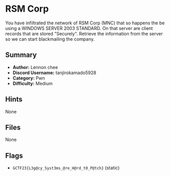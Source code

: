 # RSM Corp
You have infiltrated the network of RSM Corp (MNC) that so happens the be using a WINDOWS SERVER 2003 STANDARD. On that server are client records that are stored "Securely". Retrieve the information from the server so we can start blackmailing the company.

## Summary
- **Author:** Lennon chee
- **Discord Username:** tanjirokamado5928
- **Category:** Pwn
- **Difficulty:** Medium

## Hints
None

## Files
None

## Flags
- `GCTF23{L3g@cy_Syst3ms_@re_H@rd_t0_P@tch}` (static)
